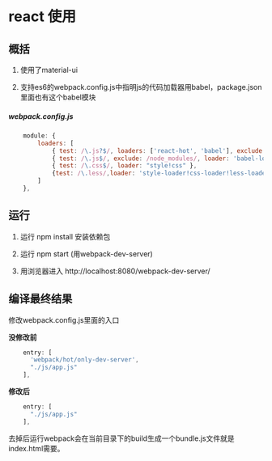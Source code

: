 react 使用
==================
概括
----
1. 使用了material-ui

2. 支持es6的webpack.config.js中指明js的代码加载器用babel，package.json里面也有这个babel模块

##### webpack.config.js
```javascript
	module: {
        loaders: [
            { test: /\.js?$/, loaders: ['react-hot', 'babel'], exclude: /node_modules/ },
            { test: /\.js$/, exclude: /node_modules/, loader: 'babel-loader'},
            { test: /\.css$/, loader: "style!css" },
            {test: /\.less/,loader: 'style-loader!css-loader!less-loader'}
        ]
    },
```

运行
-----

1. 运行 npm install 安装依赖包

2. 运行 npm start (用webpack-dev-server)

3. 用浏览器进入 http://localhost:8080/webpack-dev-server/

编译最终结果
-------------
修改webpack.config.js里面的入口

**没修改前**
```javascript
    entry: [
      'webpack/hot/only-dev-server',
      "./js/app.js"
    ],
```

**修改后**
```javascript
    entry: [
      "./js/app.js"
    ],
```

去掉后运行webpack会在当前目录下的build生成一个bundle.js文件就是index.html需要。